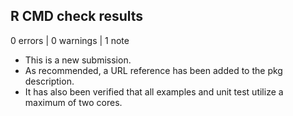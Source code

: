 ## R CMD check results

0 errors | 0 warnings | 1 note

* This is a new submission.
* As recommended, a URL reference has been added to the pkg description.
* It has also been verified that all examples and unit test utilize a maximum of two cores.
